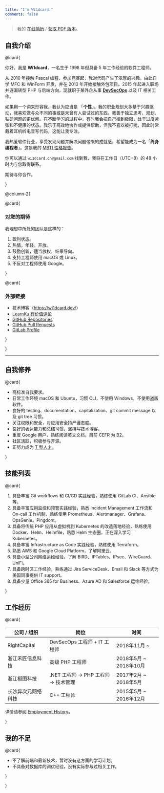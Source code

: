 ```yaml
---
title: "I'm Wi1dcard."
comments: false
---
```


> 我的 [在线简历](https://wi1dcard.dev/resume/) / [获取 PDF 版本](https://wi1dcard.dev/resume/Weizhe-Sun-DevOps-Resume.pdf)。

<!--more-->

## 自我介绍

@card{

你好，我是 **Wi1dcard**，一名生于 1998 年但具备 5 年工作经验的软件工程师。

从 2010 年接触 Pascal 编程、参加竞赛起，我对代码产生了浓厚的兴趣。由此自学 MFC 和 WinForm 开发，并在 2013 年开始接触外包项目。2015 年起进入职场并逐渐转型 PHP 与后端方向，现就职于某外企从事 [**DevSecOps**](https://www.redhat.com/en/topics/devops/what-is-devsecops) 以及 IT 相关工作。

如果用一个词来形容我，我认为应当是 「**个性**」。我的职业规划大多基于兴趣驱动，我喜欢做与众不同的事或是未曾有人尝试过的东西。我善于独立思考、规划、钻研问题的更优解。在不断学习的过程中，有时我会把自己推到极限，处于过度紧张和不健康的状态。我乐于高效地协作或提供帮助，但我不喜欢被打扰，因此时常戴着耳机听电音写代码，这能让我专注。

我热爱软件行业，享受发现问题并解决问题带来的成就感，希望能成为一名「**终身编程者**」。这是我的 [MBTI 性格报告](https://www.16personalities.com/ch/intj-%E4%BA%BA%E6%A0%BC)。

你可以通过 `wi1dcard.cn@gmail.com` 找到我，我将在工作日（UTC+8）的 48 小时内与您取得联系。

期待与你合作。

}

@column-2{

@card{

### 对您的期待

我理想中所处的团队是这样的：

1. 盈利状态。
2. 热情，年轻，开放。
3. 鼓励创新，适当放权，结果导向。
4. 支持工程师使用 macOS 或 Linux。
5. 不反对工程师使用 Google。

}

@card{

### 外部链接

- 技术博客（<https://wi1dcard.dev/>）
- [LearnKu 有价值评论](https://learnku.com/users/32249/replies)
- [GitHub Repositories](https://github.com/wi1dcard?utf8=%E2%9C%93&tab=repositories&q=&type=source&language=)
- [GitHub Pull Requests](https://github.com/pulls?utf8=%E2%9C%93&q=is%3Apr+sort%3Aupdated-desc+author%3Awi1dcard)
- [GitLab Profile](https://gitlab.com/wi1dcard)

}

}

---

## 自我修养

@card{

- 高标准自我要求。
- 日常工作环境 macOS 和 Ubuntu，习惯 CLI，不使用 Windows，不使用盗版软件。
- 良好的 testing、documentation、capitalization、git commit message 以及 git tree 习惯。
- 关注权限和安全，对应用安全持严谨态度。
- 良好的表达能力和总结习惯，坚持写技术博客。
- 重度 Google 用户，熟练阅读英文文档，目前 CEFR 为 B2。
- 社区活跃，积极参与开源。
- 正努力成为 [T 型人才](https://en.wikipedia.org/wiki/T-shaped_skills)。

}

## 技能列表

@card{

1. 具备丰富 Git workflows 和 CI/CD 实践经验，熟练使用 GitLab CI、Ansible 等。
2. 具备丰富应用监控和预警实践经验，熟悉 Incident Management 工作流和 On-call 工作机制，熟练使用 Prometheus、Alertmanager、Grafana、OpsGenie、Pingdom。
3. 具备将传统 PHP 应用从虚拟机到 Kubernetes 的改造落地经验，熟练使用 Docker、Helm、Helmfile，熟悉 Helm 生态圈，正在深入学习 Kubernetes。
4. 具备丰富 Infrastructure as Code 实践经验，熟练使用 Terraform。
5. 熟悉 AWS 和 Google Cloud Platform，了解阿里云。
6. 具备小型公司网络运维经验，了解 BIRD、IPTables、IPsec、WireGuard、UniFi。
7. 具备跨时区工作经验，熟练通过 Jira ServiceDesk、Email 和 Slack 等方式为美国同事提供 IT support。
8. 具备少量 Office 365 for Business、Azure AD 和 Salesforce 运维经验。

}

## 工作经历

@card{

| 公司 / 组织        | 岗位                                  | 时间                   |
| ------------------ | ------------------------------------- | ---------------------- |
| RightCapital       | DevSecOps 工程师 + IT 工程师          | 2018年11月 ~           |
| 浙江禾匠信息科技   | 高级 PHP 工程师                       | 2018年5月 ~ 2018年10月 |
| 浙江椒图科技       | .NET 工程师 -> PHP 工程师 -> 技术管理 | 2017年2月 ~ 2018年5月  |
| 长沙异次元网络科技 | C++ 工程师                            | 2015年5月 ~ 2016年12月 |

详情请参阅 [Employment History](https://wi1dcard.dev/employment-history/)。

}

## 我的不足

@card{

- 不了解前端和最新技术，暂时没有这方面的学习计划。
- 不具备对数据库的调优经验，没有实际参与过相关工作。

}

}
